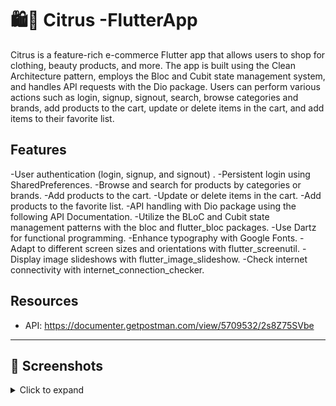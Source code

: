 # 🛍️🍋 Citrus  -FlutterApp

Citrus is a feature-rich e-commerce Flutter app that allows users to shop for clothing, beauty products, and more. The app is built using the Clean Architecture pattern, employs the Bloc and Cubit state management system, and handles API requests with the Dio package. Users can perform various actions such as login, signup, signout, search, browse categories and brands, add products to the cart, update or delete items in the cart, and add items to their favorite list.

##  Features

-User authentication (login, signup, and signout) .
-Persistent login using SharedPreferences.
-Browse and search for products by categories or brands.
-Add products to the cart.
-Update or delete items in the cart.
-Add products to the favorite list.
-API handling with Dio package using the following API Documentation.
-Utilize the BLoC and Cubit state management patterns with the bloc and flutter_bloc packages.
-Use Dartz for functional programming.
-Enhance typography with Google Fonts.
-Adapt to different screen sizes and orientations with flutter_screenutil.
-Display image slideshows with flutter_image_slideshow.
-Check internet connectivity with internet_connection_checker.

##  Resources

- API: https://documenter.getpostman.com/view/5709532/2s8Z75SVbe




---


## 📸 Screenshots

<details>
<summary>Click to expand</summary>

### signup Screen
<img src="screens/signup.jpg"  width="210" height="450">

### Login Screen
<img src="screens/login.jpg"  width="210" height="450">

### Home Screen
<img src="screens/home.jpg"  width="210" height="450">

### products Screen
<img src="screens/prod1.jpg"  width="210" height="450">
<img src="screens/prod2.jpg"  width="210" height="450">

### Product Details Screen
 <img src="screens/details.jpg"  width="210" height="450">

### cart Screen
<img src="screens/cart.jpg"  width="210" height="450">

### profile Screen
<img src="screens/profile.jpg"  width="210" height="450">




</details>
